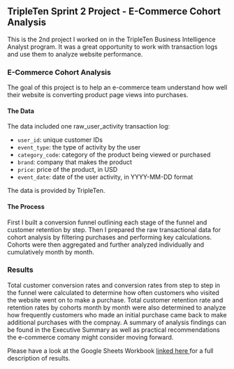 ## TripleTen Sprint 2 Project - E-Commerce Cohort Analysis

This is the 2nd project I worked on in the TripleTen Business Intelligence Analyst program. It was a great opportunity to work with transaction logs and use them to analyze website performance.

### E-Commerce Cohort Analysis

The goal of this project is to help an e-commerce team understand how well their website is converting product page views into purchases. 

#### The Data

The data included one raw_user_activity transaction log:

- `user_id`: unique customer IDs
- `event_type`: the type of activity by the user
- `category_code`: category of the product being viewed or purchased
- `brand`: company that makes the product
- `price`: price of the product, in USD
- `event_date`: date of the user activity, in YYYY-MM-DD format

The data is provided by TripleTen.

#### The Process

First I built a conversion funnel outlining each stage of the funnel and customer retention by step. Then I prepared the raw transactional data for cohort analysis by filtering purchases and performing key calculations. Cohorts were then aggregated and further analyzed individually and cumulatively month by month.

### Results 
Total customer conversion rates and conversion rates from step to step in the funnel were calculated to determine how often customers who visited the website went on to make a purchase. Total customer retention rate and retention rates by cohorts month by month were also determined to analyze how frequently customers who made an initial purchase came back to make additional purchases with the compnay. A summary of analysis findings can be found in the Executive Summary as well as practical recommendations the e-commerce comany might consider moving forward. 


Please have a look at the Google Sheets Workbook [linked here ](https://docs.google.com/spreadsheets/d/1Zt4jZ3kDbDwjamdXg27JpeNK1POlpxEzIytspTWkBwc/edit?usp=sharing)for a full description of results.
